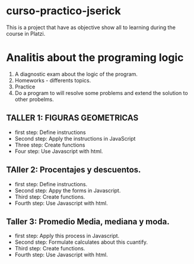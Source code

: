 # curso-practico-jserick
This is a project that have as objective show all to learning during the course in Platzi.

# Analitis about the programing logic
1. A diagnostic exam about the logic of the program.
2. Homeworks - differents topics.
3. Practice
4. Do a program to will resolve some problems and extend the solution to other probelms.

## TALLER 1: FIGURAS GEOMETRICAS
- first step: Define instructions
- Second step: Apply the instructions in JavaScript 
- Three step: Create functions
- Four step: Use Javascript with html.

## TAller 2: Procentajes y descuentos.

- first step: Define instructions.
- Second step: Appy the forms in Javascript.
- Third step: Create functions.
- Fourth step: Use Javascript with html.

## Taller 3: Promedio Media, mediana y moda.
- first step: Apply this process in Javascript.
- Second step: Formulate calculates about this cuantify.
- Third step: Create functions.
- Fourth step: Use Javascript with html.
